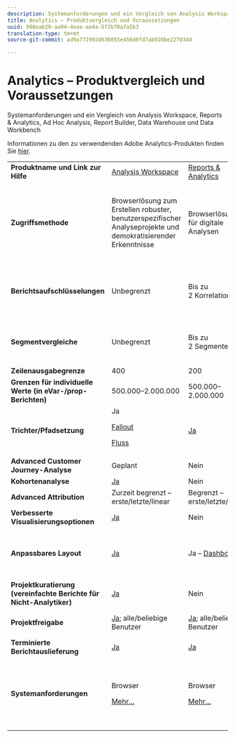 ```yaml
---
description: Systemanforderungen und ein Vergleich von Analysis Workspace, Reports & Analytics, Ad Hoc Analysis, Report Builder, Data Warehouse und Data Workbench
title: Analytics – Produktvergleich und Voraussetzungen
uuid: 988eab20-aa94-4eae-ae4a-5f2b70afa5b3
translation-type: tm+mt
source-git-commit: ad9a7729924636055e456d0fd7ab928be227034d

---
```



# Analytics – Produktvergleich und Voraussetzungen

Systemanforderungen und ein Vergleich von Analysis Workspace, Reports &amp; Analytics, Ad Hoc Analysis, Report Builder, Data Warehouse und Data Workbench

Informationen zu den zu verwendenden Adobe Analytics-Produkten finden Sie [hier](/help/admin/c-analytics-product-comparison/which-analytics-tool.md).

<table id="table_8A42BE3253024552A170F6471B1E4D1D"> 
 <tbody> 
  <tr> 
   <td> <b>Produktname und Link zur Hilfe</b> </td> 
   <td> <a href="https://docs.adobe.com/content/help/en/analytics/analyze/analysis-workspace/home.html"> Analysis Workspace </a> </td> 
   <td> <a href="https://docs.adobe.com/content/help/de-DE/analytics/analyze/reports-analytics/getting-started.html"> Reports &amp; Analytics </a> </td> 
   <td> <a href="https://docs.adobe.com/content/help/de-DE/analytics/analyze/ad-hoc-analysis/adhoc-home.html">Ad Hoc Analysis </a> </td> 
   <td> <a href="https://docs.adobe.com/content/help/de-DE/analytics/analyze/report-builder/home.html"> Report Builder </a> </td> 
   <td> <a href="https://docs.adobe.com/content/help/de-DE/analytics/export/data-warehouse/data-warehouse.html"> Data Warehouse </a> </td> 
   <td> <a href="https://docs.adobe.com/content/help/en/data-workbench/using/home.html"> Data Workbench </a> </td> 
  </tr> 
  <tr> 
   <td> <b>Zugriffsmethode</b> </td> 
   <td> Browserlösung zum Erstellen robuster, benutzerspezifischer Analyseprojekte und demokratisierender Erkenntnisse </td> 
   <td> Browserlösung für digitale Analysen </td> 
   <td> Java-basiertes Tool für erweiterte digitale Analysen </td> 
   <td> Excel-Add-in, mit dem Sie benutzerspezifische Anfragen für Reports &amp; Analyse-Daten erstellen und mit Microsoft Excel visualisieren können </td> 
   <td colname="col06"> Browserlösung, die Berichte im <span class="filepath">CSV</span>-Format generiert. Kann Dateien im Tableau-Format generieren. </td> 
   <td colname="col6"> Mehrkanalanalysetool für erweiterte Analysen, wie benutzerspezifische Zuordnungsmodelle, Predictive Analytics und Rundum-Kundenanalysen </td> 
  </tr> 
  <tr> 
   <td> <b>Berichtsaufschlüsselungen</b> </td> 
   <td> Unbegrenzt </td> 
   <td> Bis zu 2 Korrelationen </td> 
   <td> Unbegrenzt </td> 
   <td> Bis zu 2 Korrelationen </td> 
   <td colname="col06"> Führt vollständig erweiterte, uneingeschränkte Aufschlüsselungen nach Segment durch </td> 
   <td colname="col6"> Unbegrenzt </td> 
  </tr> 
  <tr> 
   <td> <b>Segmentvergleiche</b> </td> 
   <td> Unbegrenzt </td> 
   <td> Bis zu 2 Segmente </td> 
   <td> Unbegrenzt </td> 
   <td> Unbegrenzt (Stapelung der Datenanfragen) </td> 
   <td colname="col06"> 1 Segment. Unterstützt mehrere (gestapelte) Segmente </td> 
   <td colname="col6"> Unbegrenzt </td> 
  </tr> 
  <tr> 
   <td> <b>Zeilenausgabegrenze</b> </td> 
   <td> 400 </td> 
   <td> 200 </td> 
   <td> 50.000 </td> 
   <td> 50.000 </td> 
   <td colname="col06"> Unbegrenzt </td> 
   <td colname="col6"> Anpassbar </td> 
  </tr> 
  <tr> 
   <td> <b>Grenzen für individuelle Werte (in eVar-/prop-Berichten)</b> </td> 
   <td> 500.000–2.000.000 </td> 
   <td> 500.000–2.000.000 </td> 
   <td> 500.000–2.000.000 </td> 
   <td> 500.000–2.000.000 </td> 
   <td colname="col06"> Unbegrenzt </td> 
   <td colname="col6"> Anpassbar </td> 
  </tr> 
  <tr> 
   <td> <b>Trichter/Pfadsetzung</b> </td> 
   <td> Ja <p> </p> <a href="https://docs.adobe.com/content/help/de-DE/analytics/analyze/analysis-workspace/visualizations/fallout/fallout-flow.html"> Fallout </a> <p> <a href="https://docs.adobe.com/content/help/de-DE/analytics/analyze/analysis-workspace/visualizations/fallout/fallout-flow.html"> Fluss </a> </p> </td> 
   <td> <a href="https://docs.adobe.com/content/help/en/analytics/analyze/reports-analytics/reports.html"> Ja </a> </td> 
   <td> <a href="https://docs.adobe.com/content/help/en/analytics/analyze/ad-hoc-analysis/c-reports-paths.html"> Ja </a> </td> 
   <td> Ja </td> 
   <td colname="col06"> Nein </td> 
   <td colname="col6"> Ja </td> 
  </tr> 
  <tr> 
   <td> <b>Advanced Customer Journey-Analyse</b> </td> 
   <td> Geplant </td> 
   <td> Nein </td> 
   <td> Ja </td> 
   <td> Nein </td> 
   <td colname="col06"> Nein </td> 
   <td colname="col6"> Ja </td> 
  </tr> 
  <tr> 
   <td> <b>Kohortenanalyse</b> </td> 
   <td> <a href="https://docs.adobe.com/content/help/de-DE/analytics/analyze/analysis-workspace/visualizations/cohort-table/cohort-analysis.html"> Ja </a> </td> 
   <td> Nein </td> 
   <td> Nein </td> 
   <td> Nein </td> 
   <td colname="col06"> Nein </td> 
   <td colname="col6"> Ja </td> 
  </tr> 
  <tr> 
   <td> <b>Advanced Attribution</b> </td> 
   <td> Zurzeit begrenzt – erste/letzte/linear </td> 
   <td> Begrenzt – erste/letzte/linear </td> 
   <td> Begrenzt – erste/letzte/linear </td> 
   <td> Begrenzt – erste/letzte/linear </td> 
   <td colname="col06"> Begrenzt – erste/letzte/linear </td> 
   <td colname="col6"> Ja </td> 
  </tr> 
  <tr> 
   <td> <b>Verbesserte Visualisierungsoptionen</b> </td> 
   <td> <a href="https://docs.adobe.com/content/help/en/analytics/analyze/analysis-workspace/home.html"> Ja </a> </td> 
   <td> Nein </td> 
   <td> Ja </td> 
   <td> Ja </td> 
   <td colname="col06"> Nein </td> 
   <td colname="col6"> Ja </td> 
  </tr> 
  <tr> 
   <td> <b>Anpassbares Layout</b> </td> 
   <td> <a href="https://docs.adobe.com/content/help/en/analytics/analyze/analysis-workspace/home.html"> Ja </a> </td> 
   <td> Ja – <a href="https://docs.adobe.com/content/help/en/analytics/admin/server-call-usage/server-call-usage-dashboard.html">Dashboards </a> </td> 
   <td> Nein </td> 
   <td> <a href="https://docs.adobe.com/content/help/en/analytics/analyze/report-builder/layout/configure-the-custom-layout.html"> Ja </a> </td> 
   <td colname="col06"> <p> Ergebnissortierung nach Aufschlüsselung oder nach Metrik </p> </td> 
   <td colname="col6"> Ja </td> 
  </tr> 
  <tr> 
   <td> <b>Projektkuratierung (vereinfachte Berichte für Nicht-Analytiker)</b> </td> 
   <td> <a href="https://docs.adobe.com/content/help/de-DE/analytics/analyze/analysis-workspace/curate-share/curate.html"> Ja </a> </td> 
   <td> Nein </td> 
   <td> Nein </td> 
   <td> Ja </td> 
   <td colname="col06"> Nein </td> 
   <td colname="col6"> Ja </td> 
  </tr> 
  <tr> 
   <td> <b>Projektfreigabe</b> </td> 
   <td> <a href="https://docs.adobe.com/content/help/de-DE/analytics/analyze/analysis-workspace/curate-share/curate.html"> Ja</a>; alle/beliebige Benutzer </td> 
   <td> <a href="https://docs.adobe.com/content/help/en/analytics/analyze/reports-analytics/scheduling.html"> Ja</a>; alle/beliebige Benutzer </td> 
   <td> Nur für Ad Hoc Analysis-Benutzer </td> 
   <td> Ja; alle/beliebige Benutzer </td> 
   <td colname="col06"> Nein </td> 
   <td colname="col6"> Ja </td> 
  </tr> 
  <tr> 
   <td> <b>Terminierte Berichtauslieferung</b> </td> 
   <td> <a href="https://docs.adobe.com/content/help/en/analytics/analyze/analysis-workspace/curate-share/schedule-projects.html"> Ja </a> </td> 
   <td> <a href="https://docs.adobe.com/content/help/en/analytics/analyze/reports-analytics/scheduling.html"> Ja </a> </td> 
   <td> <a href="https://docs.adobe.com/content/help/en/analytics/analyze/ad-hoc-analysis/c-schedule.html"> Ja </a> </td> 
   <td> <a href="https://docs.adobe.com/content/help/en/analytics/analyze/report-builder/t-schedule-a-data-request.html"> Ja </a> </td> 
   <td colname="col06"> Ja </td> 
   <td colname="col6"> Ja </td> 
  </tr> 
  <tr> 
   <td> <b>Systemanforderungen</b> </td> 
   <td> <p>Browser </p> <p> <a href="https://docs.adobe.com/content/help/de-DE/analytics/admin/admin-tools/server-side-forwarding/ssf-requirements.html"> Mehr... </a> </p> </td> 
   <td> <p>Browser </p> <p> <a href="https://docs.adobe.com/content/help/de-DE/analytics/admin/admin-tools/server-side-forwarding/ssf-requirements.html"> Mehr... </a> </p> </td> 
   <td> <p>Java </p> <p> <a href="https://docs.adobe.com/content/help/en/analytics/analyze/ad-hoc-analysis/c-getting-started.html"> Mehr... </a> </p> </td> 
   <td> <p>Windows, MS Excel </p> <p> <a href="https://docs.adobe.com/content/help/en/analytics/analyze/report-builder/report-builder-setup/system-requirements.html"> Mehr... </a> </p> </td> 
   <td colname="col06"> Browser und Programm zum Öffnen von <span class="filepath">CSV</span>-Dateien wie MS Excel, Kann Dateien im Tableau-Format generieren. </td> 
   <td colname="col6"> Windows 64 Bit, gute Grafikkarte für OpenGL 3.2 (<u><a href="https://docs.adobe.com/content/help/en/data-workbench/using/install/c-data-workbench-client-install.html">Mehr...</a></u>) </td> 
  </tr> 
 </tbody> 
</table>


